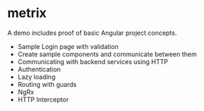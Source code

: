 # metrix
A demo includes proof of basic Angular project concepts.

- Sample Login page with validation
- Create sample components and communicate between them
- Communicating with backend services using HTTP
- Authentication 
- Lazy loading
- Routing with guards
- NgRx 
- HTTP Interceptor
